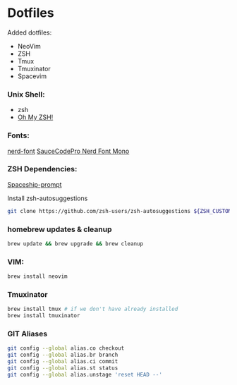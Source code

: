 # Dotfiles

Added dotfiles:
* NeoVim
* ZSH
* Tmux
* Tmuxinator
* Spacevim

### Unix Shell:
 * zsh
 * [Oh My ZSH!](https://ohmyz.sh/)

### Fonts:
[nerd-font](https://github.com/ryanoasis/nerd-fonts)
[SauceCodePro Nerd Font Mono](https://spacevim.org/documentation/#font)

### ZSH Dependencies:
[Spaceship-prompt](https://github.com/denysdovhan/spaceship-prompt)

Install zsh-autosuggestions
```bash
git clone https://github.com/zsh-users/zsh-autosuggestions ${ZSH_CUSTOM:-~/.oh-my-zsh/custom}/plugins/zsh-autosuggestions
```

### homebrew updates & cleanup
```bash
brew update && brew upgrade && brew cleanup
```

### VIM:
```bash
brew install neovim
```

### Tmuxinator
```bash
brew install tmux # if we don't have already installed
brew install tmuxinator
```

### GIT Aliases
```bash
git config --global alias.co checkout
git config --global alias.br branch
git config --global alias.ci commit
git config --global alias.st status
git config --global alias.unstage 'reset HEAD --'
```


